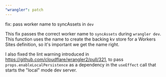 ```yaml
---
"wrangler": patch
---
```


fix: pass worker name to syncAssets in `dev`

This fix passes the correct worker name to `syncAssets` during `wrangler dev`. This function uses the name to create the backing kv store for a Workers Sites definition, so it's important we get the name right.

I also fixed the lint warning introduced in https://github.com/cloudflare/wrangler2/pull/321, to pass `props.enableLocalPersistence` as a dependency in the `useEffect` call that starts the "local" mode dev server.
